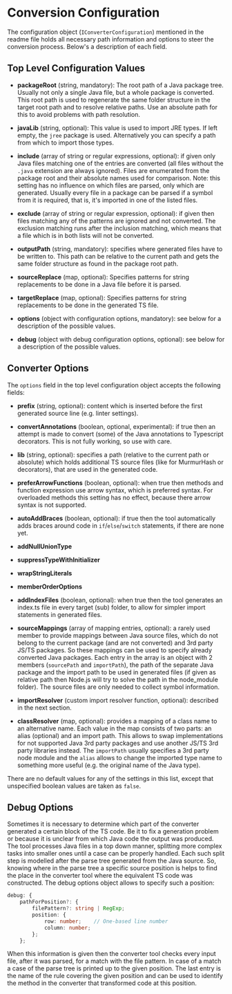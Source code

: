 # Conversion Configuration

The configuration object (`IConverterConfiguration`) mentioned in the readme file holds all necessary path information and options to steer the conversion process. Below's a description of each field.

## Top Level Configuration Values

* **packageRoot** (string, mandatory): The root path of a Java package tree. Usually not only a single Java file, but a whole package is converted. This root path is used to regenerate the same folder structure in the target root path and to resolve relative paths. Use an absolute path for this to avoid problems with path resolution.

* **javaLib** (string, optional): This value is used to import JRE types. If left empty, the `jree` package is used. Alternatively you can specify a path from which to import those types.

* **include** (array of string or regular expressions, optional): if given only Java files matching one of the entries are converted (all files without the `.java` extension are always ignored). Files are enumerated from the package root and their absolute names used for comparison.
Note: this setting has no influence on which files are parsed, only which are generated. Usually every file in a package can be parsed if a symbol from it is required, that is, it's imported in one of the listed files.

* **exclude** (array of string or regular expression, optional): if given then files matching any of the patterns are ignored and not converted. The exclusion matching runs after the inclusion matching, which means that a file which is in both lists will not be converted.

* **outputPath** (string, mandatory): specifies where generated files have to be written to. This path can be relative to the current path and gets the same folder structure as found in the package root path.

* **sourceReplace** (map, optional): Specifies patterns for string replacements to be done in a Java file before it is parsed.

* **targetReplace** (map, optional): Specifies patterns for string replacements to be done in the generated TS file.

* **options** (object with configuration options, mandatory): see below for a description of the possible values.

* **debug** (object with debug configuration options, optional): see below for a description of the possible values.

## Converter Options

The `options` field in the top level configuration object accepts the following fields:

* **prefix** (string, optional): content which is inserted before the first generated source line (e.g. linter settings).

* **convertAnnotations** (boolean, optional, experimental): if true then an attempt is made to convert (some) of the Java annotations to Typescript decorators. This is not fully working, so use with care.

* **lib** (string, optional): specifies a path (relative to the current path or absolute) which holds additional TS source files (like for MurmurHash or decorators), that are used in the generated code.

* **preferArrowFunctions** (boolean, optional): when true then methods and function expression use arrow syntax, which is preferred syntax. For overloaded methods this setting has no effect, because there arrow syntax is not supported.

* **autoAddBraces** (boolean, optional): if true then the tool automatically adds braces around code in `if`/`else`/`switch` statements, if there are none yet.

* **addNullUnionType**

* **suppressTypeWithInitializer**

* **wrapStringLiterals**

* **memberOrderOptions**

* **addIndexFiles** (boolean, optional): when true then the tool generates an index.ts file in every target (sub) folder, to allow for simpler import statements in generated files.

* **sourceMappings** (array of mapping entries, optional): a rarely used member to provide mappings between Java source files, which do not belong to the current package (and are not converted) and 3rd party JS/TS packages. So these mappings can be used to specify already converted Java packages. Each entry in the array is an object with 2 members (`sourcePath` and `importPath`), the path of the separate Java package and the import path to be used in generated files (if given as relative path then Node.js will try to solve the path in the node_module folder). The source files are only needed to collect symbol information.

* **importResolver** (custom import resolver function, optional): described in the next section.

* **classResolver** (map, optional): provides a mapping of a class name to an alternative name. Each value in the map consists of two parts: an alias (optional) and an import path. This allows to swap implementations for not supported Java 3rd party packages and use another JS/TS 3rd party libraries instead. The `importPath` usually specifies a 3rd party node module and the `alias` allows to change the imported type name to something more useful (e.g. the original name of the Java type).

There are no default values for any of the settings in this list, except that unspecified boolean values are taken as `false`.

## Debug Options

Sometimes it is necessary to determine which part of the converter generated a certain block of the TS code. Be it to fix a generation problem or because it is unclear from which Java code the output was produced. The tool processes Java files in a top down manner, splitting more complex tasks into smaller ones until a case can be properly handled. Each such split step is modelled after the parse tree generated from the Java source. So, knowing where in the parse tree a specific source position is helps to find the place in the converter tool where the equivalent TS code was constructed. The debug options object allows to specify such a position:

```typescript
debug: {
    pathForPosition?: {
        filePattern?: string | RegExp;
        position: {
            row: number;    // One-based line number
            column: number;
        };
    };
```

When this information is given then the converter tool checks every input file, after it was parsed, for a match with the file pattern. In case of a match a case of the parse tree is printed up to the given position. The last entry is the name of the rule covering the given position and can be used to identify the method in the converter that transformed code at this position.
